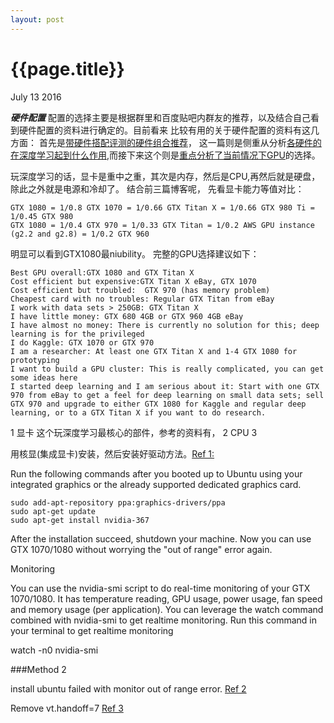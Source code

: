 ```yaml
---
layout: post
---
```


{{page.title}}
==========
<p class="meta">July 13 2016</p>

***硬件配置***  配置的选择主要是根据群里和百度贴吧内群友的推荐，以及结合自己看到硬件配置的资料进行确定的。目前看来
比较有用的关于硬件配置的资料有这几方面：
首先是[带硬件搭配评测的硬件组合推荐](http://timdettmers.com/2015/03/09/deep-learning-hardware-guide/)，
这一篇则是侧重从分析[各硬件的在深度学习起到什么作用](http://graphific.github.io/posts/building-a-deep-learning-dream-machine/),而接下来这个则是[重点分析了当前情况下GPU](http://timdettmers.com/2014/08/14/which-gpu-for-deep-learning/)的选择。

玩深度学习的话，显卡是重中之重，其次是内存，然后是CPU,再然后就是硬盘，除此之外就是电源和冷却了。
结合前三篇博客呢，
先看显卡能力等值对比：  
```
GTX 1080 = 1/0.8 GTX 1070 = 1/0.66 GTX Titan X = 1/0.66 GTX 980 Ti = 1/0.45 GTX 980
GTX 1080 = 1/0.4 GTX 970 = 1/0.33 GTX Titan = 1/0.2 AWS GPU instance (g2.2 and g2.8) = 1/0.2 GTX 960
```
明显可以看到GTX1080最niubility。
完整的GPU选择建议如下：

```
Best GPU overall:GTX 1080 and GTX Titan X
Cost efficient but expensive:GTX Titan X eBay, GTX 1070
Cost efficient but troubled:  GTX 970 (has memory problem)
Cheapest card with no troubles: Regular GTX Titan from eBay
I work with data sets > 250GB: GTX Titan X
I have little money: GTX 680 4GB or GTX 960 4GB eBay
I have almost no money: There is currently no solution for this; deep learning is for the privileged
I do Kaggle: GTX 1070 or GTX 970
I am a researcher: At least one GTX Titan X and 1-4 GTX 1080 for prototyping
I want to build a GPU cluster: This is really complicated, you can get some ideas here
I started deep learning and I am serious about it: Start with one GTX 970 from eBay to get a feel for deep learning on small data sets; sell GTX 970 and upgrade to either GTX 1080 for Kaggle and regular deep learning, or to a GTX Titan X if you want to do research.
```

















 1 显卡 这个玩深度学习最核心的部件，参考的资料有，
 2 CPU
 3 

用核显(集成显卡)安装，然后安装好驱动方法。[Ref 1:](http://superuser.com/questions/1095597/linux-install-monitor-out-of-range)

Run the following commands after you booted up to Ubuntu using your integrated graphics or the already supported dedicated graphics card.

```
sudo add-apt-repository ppa:graphics-drivers/ppa
sudo apt-get update
sudo apt-get install nvidia-367
```

After the installation succeed, shutdown your machine. Now you can use GTX 1070/1080 without worrying the "out of range" error again.

Monitoring

You can use the nvidia-smi script to do real-time monitoring of your GTX 1070/1080. It has temperature reading, GPU usage, power usage, fan speed and memory usage (per application). You can leverage the watch command combined with nvidia-smi to get realtime monitoring. Run this command in your terminal to get realtime monitoring

watch -n0 nvidia-smi


###Method 2
 
install ubuntu failed with monitor out of range error. 
[Ref 2](http://superuser.com/questions/1095597/linux-install-monitor-out-of-range)

Remove vt.handoff=7 [Ref 3](http://ubuntuforums.org/showthread.php?t=1751950)

